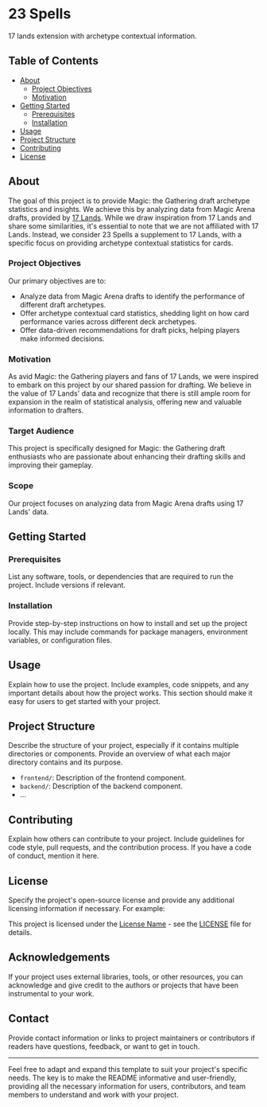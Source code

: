 # 23 Spells

17 lands extension with archetype contextual information.

## Table of Contents
- [About](#about)
  - [Project Objectives](#project-objectives)
  - [Motivation](#motivation)
- [Getting Started](#getting-started)
  - [Prerequisites](#prerequisites)
  - [Installation](#installation)
- [Usage](#usage)
- [Project Structure](#project-structure)
- [Contributing](#contributing)
- [License](#license)

## About
<!-- Provide an introduction to your project. Explain its purpose, goals, and any context that might be helpful for readers. -->

The goal of this project is to provide Magic: the Gathering draft archetype statistics and insights. We achieve this by analyzing data from Magic Arena drafts, provided by [17 Lands](https://www.17lands.com/). While we draw inspiration from 17 Lands and share some similarities, it's essential to note that we are not affiliated with 17 Lands. Instead, we consider 23 Spells a supplement to 17 Lands, with a specific focus on providing archetype contextual statistics for cards.

### Project Objectives

Our primary objectives are to:
- Analyze data from Magic Arena drafts to identify the performance of different draft archetypes.
- Offer archetype contextual card statistics, shedding light on how card performance varies across different deck archetypes.
- Offer data-driven recommendations for draft picks, helping players make informed decisions.

### Motivation

As avid Magic: the Gathering players and fans of 17 Lands, we were inspired to embark on this project by our shared passion for drafting. We believe in the value of 17 Lands' data and recognize that there is still ample room for expansion in the realm of statistical analysis, offering new and valuable information to drafters.

### Target Audience

This project is specifically designed for Magic: the Gathering draft enthusiasts who are passionate about enhancing their drafting skills and improving their gameplay.

### Scope

Our project focuses on analyzing data from Magic Arena drafts using 17 Lands' data. 

## Getting Started

### Prerequisites

List any software, tools, or dependencies that are required to run the project. Include versions if relevant.

### Installation

Provide step-by-step instructions on how to install and set up the project locally. This may include commands for package managers, environment variables, or configuration files.

## Usage

Explain how to use the project. Include examples, code snippets, and any important details about how the project works. This section should make it easy for users to get started with your project.

## Project Structure

Describe the structure of your project, especially if it contains multiple directories or components. Provide an overview of what each major directory contains and its purpose.

- `frontend/`: Description of the frontend component.
- `backend/`: Description of the backend component.
- ...

## Contributing

Explain how others can contribute to your project. Include guidelines for code style, pull requests, and the contribution process. If you have a code of conduct, mention it here.

## License

Specify the project's open-source license and provide any additional licensing information if necessary. For example:

This project is licensed under the [License Name](LICENSE) - see the [LICENSE](LICENSE) file for details.

## Acknowledgements

If your project uses external libraries, tools, or other resources, you can acknowledge and give credit to the authors or projects that have been instrumental to your work.

## Contact

Provide contact information or links to project maintainers or contributors if readers have questions, feedback, or want to get in touch.

---

Feel free to adapt and expand this template to suit your project's specific needs. The key is to make the README informative and user-friendly, providing all the necessary information for users, contributors, and team members to understand and work with your project.
